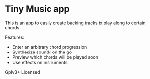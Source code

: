 # Tiny Music app

This is an app to easily create backing tracks to play along to certain chords.

Features:

- Enter an arbitrary chord progression
- Synthesize sounds on the go
- Preview which chords will be played soon
- Use effects on instruments

Gplv3+ Licensed